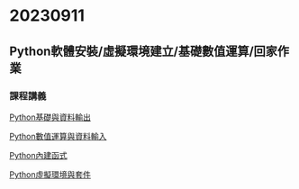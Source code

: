 # 20230911
## Python軟體安裝/虛擬環境建立/基礎數值運算/回家作業

### 課程講義
[Python基礎與資料輸出](https://github.com/roberthsu2003/python/tree/master/python%E5%9F%BA%E7%A4%8E%E8%88%87%E8%B3%87%E6%96%99%E8%BC%B8%E5%87%BA)

[Python數值運算與資料輸入](https://github.com/roberthsu2003/python/tree/master/%E6%95%B8%E5%80%BC%E8%A8%88%E7%AE%97%E8%88%87%E8%B3%87%E6%96%99%E8%BC%B8%E5%85%A5)

[Python內建函式](https://docs.python.org/zh-tw/3/library/functions.html#print)

[Python虛擬環境與套件](https://docs.python.org/zh-tw/3/tutorial/venv.html)

